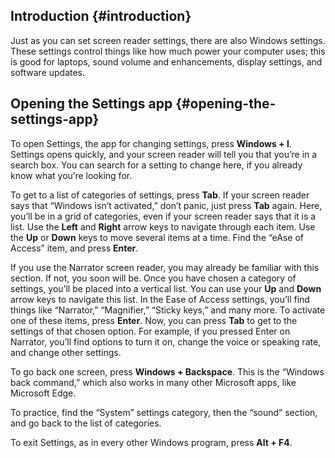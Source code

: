 Introduction {#introduction}
------------

Just as you can set screen reader settings, there are also Windows
settings. These settings control things like how much power your
computer uses; this is good for laptops, sound volume and enhancements,
display settings, and software updates.

Opening the Settings app {#opening-the-settings-app}
------------------------

To open Settings, the app for changing settings, press **Windows + I**.
Settings opens quickly, and your screen reader will tell you that you’re
in a search box. You can search for a setting to change here, if you
already know what you’re looking for.

To get to a list of categories of settings, press **Tab**. If your
screen reader says that “Windows isn’t activated,” don’t panic, just
press **Tab** again. Here, you’ll be in a grid of categories, even if
your screen reader says that it is a list. Use the **Left** and
**Right** arrow keys to navigate through each item. Use the **Up** or
**Down** keys to move several items at a time. Find the “eAse of Access”
item, and press **Enter**.

If you use the Narrator screen reader, you may already be familiar with
this section. If not, you soon will be. Once you have chosen a category
of settings, you’ll be placed into a vertical list. You can use your
**Up** and **Down** arrow keys to navigate this list. In the Ease of
Access settings, you’ll find things like “Narrator,” “Magnifier,”
“Sticky keys,” and many more. To activate one of these items, press
**Enter**. Now, you can press **Tab** to get to the settings of that
chosen option. For example, if you pressed Enter on Narrator, you’ll
find options to turn it on, change the voice or speaking rate, and
change other settings.

To go back one screen, press **Windows + Backspace**. This is the
“Windows back command,” which also works in many other Microsoft apps,
like Microsoft Edge.

To practice, find the “System” settings category, then the “sound”
section, and go back to the list of categories.

To exit Settings, as in every other Windows program, press **Alt + F4**.
